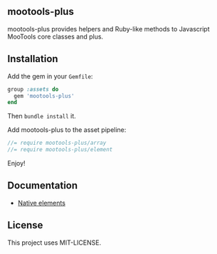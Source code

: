 ## mootools-plus

mootools-plus provides helpers and Ruby-like methods to Javascript MooTools core classes and plus.

## Installation

Add the gem in your `Gemfile`:
```ruby
group :assets do
  gem 'mootools-plus'
end
```

Then `bundle install` it.

Add mootools-plus to the asset pipeline:

```javascript
//= require mootools-plus/array
//= require mootools-plus/element
```

Enjoy!

## Documentation

* [Native elements](https://github.com/caedes/mootools-plus/wiki/Native-elements)

## License

This project uses MIT-LICENSE.
